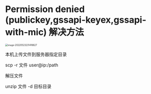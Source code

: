 # Permission denied (publickey,gssapi-keyex,gssapi-with-mic) 解决方法

<img src="/Users/chuilee/Library/Application Support/typora-user-images/image-20220523231416627.png" alt="image-20220523231416627" style="zoom:50%;" />

本机上传文件到服务器指定目录

scp -r 文件 user@ip:/path

解压文件

unzip 文件 -d 目标目录